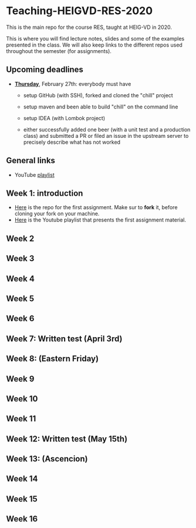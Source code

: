 # Teaching-HEIGVD-RES-2020
This is the main repo for the course RES, taught at HEIG-VD in 2020. 

This is where you will find lecture notes, slides and some of the examples presented in the class. We will also keep links to the different repos used throughout the semester (for assignments).

## Upcoming deadlines

* <u>**Thursday**</u>, February 27th: everybody must have
  - setup GitHub (with SSH), forked and cloned the "chill" project

  - setup maven and been able to build "chill" on the command line

  - setup IDEA (with Lombok project)

  - either successfully added one beer (with a unit test and a production class) and submitted a PR or filed an issue in the upstream server to precisely describe what has not worked

## General links

- YouTube [playlist](https://www.youtube.com/playlist?list=PLfKkysTy70Qa1IYbV9Xndojc7L-T4keF-)

## Week 1: introduction

* [Here](https://github.com/SoftEng-HEIGVD/Teaching-HEIGVD-RES-2020-Chill) is the repo for the first assignment. Make sur to **fork** it, before cloning your fork on your machine.
* [Here](https://www.youtube.com/playlist?list=PLfKkysTy70QaN-uez0K4UpSpVUbt8ETpk) is  the Youtube playlist that presents the first assignment material.

## Week 2

## Week 3

## Week 4

## Week 5

## Week 6

## Week 7: Written test (April 3rd)

## Week 8: (Eastern Friday)

## Week 9

## Week 10

## Week 11

## Week 12: Written test (May 15th)

## Week 13: (Ascencion)

## Week 14

## Week 15

## Week 16

